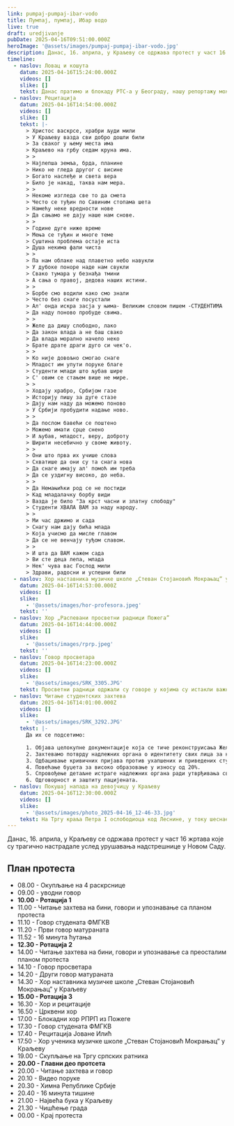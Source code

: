 ```yaml
---
link: pumpaj-pumpaj-ibar-vodo
title: Пумпај, пумпај, Ибар водо
live: true
draft: uredjivanje
pubDate: 2025-04-16T09:51:00.000Z
heroImage: '@assets/images/pumpaj-pumpaj-ibar-vodo.jpg'
description: Данас, 16. априла, у Краљеву се одржава протест у част 16 жртава које су трагично настрадале услед урушавања надстрешнице у Новом Саду.
timeline:
  - naslov: Ловац и кошута
    datum: 2025-04-16T15:24:00.000Z
    videos: []
    slike: []
    tekst: Данас пратимо и блокаду РТС-а у Београду, нашу репортажу можете пратити [овде](https://blokade.org/sr/vesti/pumpaj-pumpaj-ibar-vodo/).
  - naslov: Рецитација
    datum: 2025-04-16T14:54:00.000Z
    videos: []
    slike: []
    tekst: |-
      > Христос васкрсе, храбри људи мили  
      > У Краљеву вазда сви добро дошли били  
      > За сваког у њему места има  
      > Краљево на грбу седам круна има.  
      > >
      > Најлепша земља, брда, планине  
      > Нико не гледа другог с висине  
      > Богато наслеђе и света вера  
      > Било је накад, таква нам мера.  
      > >
      > Некоме изгледа све то да смета  
      > Често се туђин по Савиним стопама шета  
      > Намећу неке вредности нове  
      > Да сањамо не дају наше нам снове.  
      > >
      > Године дуге ниже време  
      > Мења се туђин и многе теме  
      > Суштина проблема остаје иста  
      > Душа некима фали чиста  
      > >
      > Па нам облаке над плаветно небо навукли  
      > У дубоке поноре наде нам свукли  
      > Свако тумара у безнађа тмини  
      > А сања о правој, дедова наших истини.  
      > >
      > Борбе смо водили како смо знали  
      > Често без снаге посустали  
      > Ал' онда искра засја у њима- Великим словом пишем -СТУДЕНТИМА  
      > Да наду поново пробуде свима.  
      > >
      > Желе да дишу слободно, лако  
      > Да закон влада а не баш свако  
      > Да влада морално начело неко  
      > Брате драте драги дуго си чек'о.  
      > >
      > Ко није довољно смогао снаге  
      > Младост им упути поруке благе  
      > Студенти млади што љубав шире  
      > С' овим се стањем више не мире.  
      > >
      > Ходају храбро, Србијом газе  
      > Историју пишу за дуге стазе  
      > Дају нам наду да можемо поново  
      > У Србији пробудити надање ново.  
      > >
      > Да послом бавећи се поштено  
      > Можемо имати срце снено  
      > И љубав, младост, веру, доброту  
      > Ширити несебично у своме животу.  
      > >
      > Они што прва их учише слова  
      > Схватише да они су та снага нова  
      > Да снаге имају ал' помоћ им треба  
      > Да се уздигну високо, до неба.  
      > >
      > Да Немањићки род се не постиди  
      > Кад младалачку борбу види  
      > Вазда је било "За крст часни и златну слободу"  
      > Студенти ХВАЛА ВАМ за наду народу.  
      > >
      > Ми час држимо и сада  
      > Снагу нам дају бића млада  
      > Која учисмо да мисле главом  
      > Да се не венчају туђом славом.  
      > >
      > И шта да ВАМ кажем сада  
      > Ви сте деца лепа, млада  
      > Нек' чува вас Господ мили  
      > Здрави, радосни и успешни били
  - naslov: Хор наставника музичке школе „Стеван Стојановић Мокрањац” у Краљеву
    datum: 2025-04-16T14:53:00.000Z
    videos: []
    slike:
      - '@assets/images/hor-profesora.jpeg'
    tekst: ''
  - naslov: Хор „Распевани просветни радници Пожега”
    datum: 2025-04-16T14:44:00.000Z
    videos: []
    slike:
      - '@assets/images/rprp.jpeg'
    tekst: ''
  - naslov: Говор просветара
    datum: 2025-04-16T14:23:00.000Z
    videos: []
    slike:
      - '@assets/images/SRK_3305.JPG'
    tekst: Просветни радници одржали су говоре у којима су истакли важност студентске борбе и исказали подршку.
  - naslov: Читање студентских захтева
    datum: 2025-04-16T14:01:00.000Z
    videos: []
    slike:
      - '@assets/images/SRK_3292.JPG'
    tekst: |-
      Да их се подсетимо:

      1. Објава целокупне документације која се тиче реконструисања Железничке станице у Новом Саду која је тренутно недоступна јавности.
      2. Захтевамо потврду надлежних органа о идентитету свих лица за која постоји основана сумња да су физички напала студенте и професоре, као и покретање кривичних поступака против њих. Такође захтевамо разрешење поменутих лица уколико се покаже да су иста јавни функционери.
      3. Одбацивање кривичних пријава против ухапшених и приведених студената на протестима, као и обустава већ покренутих кривичних поступака.
      4. Повећање буџета за високо образовање у износу од 20%.
      5. Спровођење детаљне истраге надлежних органа ради утврђивања свих околности и одговорности у вези са појавом која је изазвала страх и панику 15. марта 2025. године у 19.11 дуж Улице краља Милана, током мирног протеста и 15 минута тишине у знак сећања на трагично настрадале у Новом Саду.
      6. Одговорност и заштиту пацијената.
  - naslov: Покушај напада на девојчицу у Краљеву
    datum: 2025-04-16T12:30:00.000Z
    videos: []
    slike:
      - '@assets/images/photo_2025-04-16_12-46-33.jpg'
    tekst: На Тргу краља Петра I ослободиоца код Леснине, у току шеснаестоминутне тишине, особа је пробила заштитну траку и залетела се колима на девојчицу, али срећом судар је избегнут. Полиција је убрзо интервенисала.
---
```

Данас, 16. априла, у Краљеву се одржава протест у част 16 жртава које су трагично настрадале услед урушавања надстрешнице у Новом Саду.

## План протеста

- 08.00 - Окупљање на 4 раскрснице
- 09.00 - уводни говор
- **10.00 - Ротација 1**
- 11.00 - Читање захтева на бини, говори и упознавање са планом протеста
- 11.10 - Говор студената ФМГКВ
- 11.20 - Први говор матураната
- 11.52 - 16 минута ћутања
- **12.30 - Ротација 2**
- 14.00 - Читање захтева на бини, говори и упознавање са преосталим планом протеста
- 14.10 - Говор просветара
- 14.20 - Други говор матураната
- 14.30 - Хор наставника музичке школе „Стеван Стојановић Мокрањац” у Краљеву
- **15.00 - Ротација 3**
- 16.30 - Хор и рецитације
- 16.50 - Црквени хор
- 17.00 - Блокадни хор РПРП из Пожеге
- 17.30 - Говор студената ФМГКВ
- 17.40 - Рецитација Јоване Илић
- 17.50 - Хор ученика музичке школе „Стеван Стојановић Мокрањац” у Краљеву
- 19.00 - Скупљање на Тргу српских ратника
- **20.00 - Главни део протсета**
- 20.00 - Читање захтева и говор
- 20.10 - Видео поруке
- 20.30 - Химна Републике Србије
- 20.40 - 16 минута тишине
- 21.00 - Највећа бука у Краљеву
- 21.30 - Чишћење града
- 00.00 - Крај протеста
